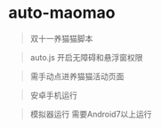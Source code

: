# auto-maomao

>双十一养猫猫脚本  

>auto.js  开启无障碍和悬浮窗权限

>需手动点进养猫猫活动页面

>安卓手机运行   

>模拟器运行 需要Android7以上运行

